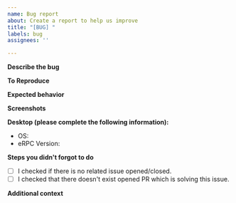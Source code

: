 ```yaml
---
name: Bug report
about: Create a report to help us improve
title: "[BUG] "
labels: bug
assignees: ''

---
```


**Describe the bug**
<!--
A clear and concise description of what the bug is.
-->

**To Reproduce**
<!--
Steps to reproduce the behavior:
-->

**Expected behavior**
<!--
A clear and concise description of what you expected to happen.
-->

**Screenshots**
<!--
If applicable, add screenshots to help explain your problem.
-->

**Desktop (please complete the following information):**

- OS<!--[e.g. iOS]-->:
- eRPC Version<!--[e.g. v1.9.0]-->:

**Steps you didn't forgot to do**

- [ ] I checked if there is no related issue opened/closed.
- [ ] I checked that there doesn't exist opened PR which is solving this issue.

**Additional context**
<!--
Add any other context about the problem here.
-->
